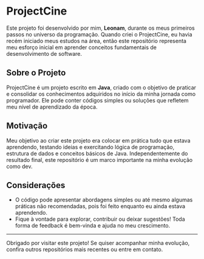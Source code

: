 # ProjectCine

Este projeto foi desenvolvido por mim, **Leonam**, durante os meus primeiros passos no universo da programação. Quando criei o ProjectCine, eu havia recém iniciado meus estudos na área, então este repositório representa meu esforço inicial em aprender conceitos fundamentais de desenvolvimento de software.

## Sobre o Projeto

ProjectCine é um projeto escrito em **Java**, criado com o objetivo de praticar e consolidar os conhecimentos adquiridos no início da minha jornada como programador. Ele pode conter códigos simples ou soluções que refletem meu nível de aprendizado da época.

## Motivação

Meu objetivo ao criar este projeto era colocar em prática tudo que estava aprendendo, testando ideias e exercitando lógica de programação, estrutura de dados e conceitos básicos de Java. Independentemente do resultado final, este repositório é um marco importante na minha evolução como dev.

## Considerações

- O código pode apresentar abordagens simples ou até mesmo algumas práticas não recomendadas, pois foi feito enquanto eu ainda estava aprendendo.
- Fique à vontade para explorar, contribuir ou deixar sugestões! Toda forma de feedback é bem-vinda e ajuda no meu crescimento.

---

Obrigado por visitar este projeto! Se quiser acompanhar minha evolução, confira outros repositórios mais recentes ou entre em contato.
